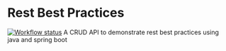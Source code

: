 # Rest Best Practices
[![Workflow status](https://github.com/n0noob/rest-best-practices/actions/workflows/gradle.yml/badge.svg)](https://github.com/n0noob/rest-best-practices/actions)
A CRUD API to demonstrate rest best practices using java and spring boot

